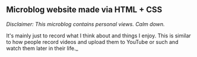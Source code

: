 ## Microblog website made via HTML + CSS

_Disclaimer: This microblog contains personal views. Calm down._

It's mainly just to record what I think about and things I enjoy. This is similar to how people record videos and upload them to YouTube or such and watch them later in their life.\_
